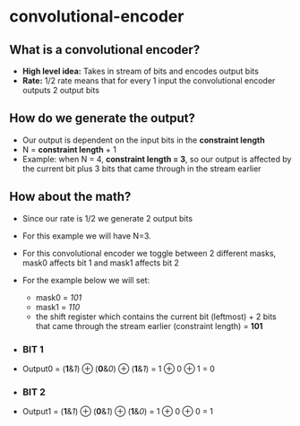# convolutional-encoder

## What is a convolutional encoder?
- **High level idea:** Takes in stream of bits and encodes output bits
- **Rate:** 1/2 rate means that for every 1 input the convolutional encoder outputs 2 output bits

## How do we generate the output?
- Our output is dependent on the input bits in the **constraint length**
- N = **constraint length** + 1
- Example: when N = 4, **constraint length = 3**, so our output is affected by the current bit plus 3 bits that came through in the stream earlier


## How about the math?
- Since our rate is 1/2 we generate 2 output bits
- For this example we will have N=3.
- For this convolutional encoder we toggle between 2 different masks, mask0 affects bit 1 and mask1 affects bit 2
- For the example below we will set:
  - mask0 = _101_
  - mask1 = _110_
  - the shift register which contains the current bit (leftmost) + 2 bits that came through the stream earlier (constraint length) = **101**
- ### **BIT 1**
- Output0 = (**1**&_1_) ⊕ (**0**&_0_) ⊕ (**1**&_1_) = 1 ⊕ 0 ⊕ 1 = 0

- ### **BIT 2**
- Output1 = (**1**&_1_) ⊕ (**0**&_1_) ⊕ (**1**&_0_) = 1 ⊕ 0 ⊕ 0 = 1
